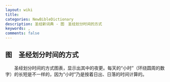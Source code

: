 ```yaml
---
layout: wiki
title: 
categories: NewBibleDictionary
description: 圣经新词典 - 图　圣经划分时间的方式
keywords: , 
comments: false
---
```


## 图　圣经划分时间的方式



　　圣经划分时间的方式图表，显示出其中的夜更。每天的“小时”（环绕圆周的数字）的长短是不一样的，因为“小时”乃是按着日出、日落的时间计算的。






